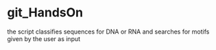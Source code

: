 # git_HandsOn
the script classifies sequences for DNA or RNA 
and searches for motifs given by the user as input 
